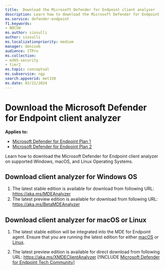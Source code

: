 ```yaml
---
title:  Download the Microsoft Defender for Endpoint client analyzer
description: Learn how to download the Microsoft Defender for Endpoint Client Analyzer on Windows, macOS, or Linux.
ms.service: defender-endpoint
f1.keywords:
- NOCSH
ms.author: siosulli
author: siosulli
ms.localizationpriority: medium
manager: deniseb
audience: ITPro
ms.collection: 
- m365-security
- tier2
ms.topic: conceptual
ms.subservice: ngp
search.appverid: met150
ms.date: 02/21/2024
---
```


# Download the Microsoft Defender for Endpoint client analyzer

**Applies to:**
- [Microsoft Defender for Endpoint Plan 1](https://go.microsoft.com/fwlink/p/?linkid=2154037)
- [Microsoft Defender for Endpoint Plan 2](https://go.microsoft.com/fwlink/p/?linkid=2154037)

Learn how to download the Microsoft Defender for Endpoint client analyzer on supported Windows, macOS, and Linux Operating Systems.

## Download client analyzer for Windows OS

1. The latest stable edition is available for download from following URL: <https://aka.ms/MDEAnalyzer>
2. The latest preview edition is available for download from following URL: <https://aka.ms/BetaMDEAnalyzer>

## Download client analyzer for macOS or Linux

1. The latest stable edition will be integrated into the MDE for Endpoint agent. Ensure that you are running the latest edition for either [macOS](mac-whatsnew.md) or [Linux](linux-whatsnew.md).

2. The latest preview edition is available for direct download from following URL: <https://aka.ms/XMDEClientAnalyzer>
[!INCLUDE [Microsoft Defender for Endpoint Tech Community](../../includes/defender-mde-techcommunity.md)]
